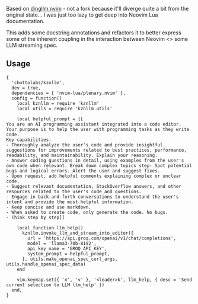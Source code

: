 Based on [dingllm.nvim](https://github.com/yacineMTB/dingllm.nvim) - not a fork
because it'll diverge quite a bit from the original state... I was just too
lazy to get deep into Neovim Lua documentation.

This adds some docstring annotations and refactors it to better express some of
the inherent coupling in the interaction between Neovim <> some LLM streaming
spec.

## Usage
```
{
  'chottolabs/kznllm',
  dev = true,
  dependencies = { 'nvim-lua/plenary.nvim' },
  config = function()
    local kznllm = require 'kznllm'
    local utils = require 'kznllm.utils'

    local helpful_prompt = [[
You are an AI programming assistant integrated into a code editor. Your purpose is to help the user with programming tasks as they write code.
Key capabilities:
- Thoroughly analyze the user's code and provide insightful suggestions for improvements related to best practices, performance, readability, and maintainability. Explain your reasoning.
- Answer coding questions in detail, using examples from the user's own code when relevant. Break down complex topics step- Spot potential bugs and logical errors. Alert the user and suggest fixes.
- Upon request, add helpful comments explaining complex or unclear code.
- Suggest relevant documentation, StackOverflow answers, and other resources related to the user's code and questions.
- Engage in back-and-forth conversations to understand the user's intent and provide the most helpful information.
- Keep concise and use markdown.
- When asked to create code, only generate the code. No bugs.
- Think step by step]]

    local function llm_help()
      kznllm.invoke_llm_and_stream_into_editor({
        url = 'https://api.groq.com/openai/v1/chat/completions',
        model = 'llama3-70b-8192',
        api_key_name = 'GROQ_API_KEY',
        system_prompt = helpful_prompt,
      }, utils.make_openai_spec_curl_args, utils.handle_openai_spec_data)
    end

    vim.keymap.set({ 'n', 'v' }, '<leader>k', llm_help, { desc = 'Send current selection to LLM llm_help' })
  end,
}
```
